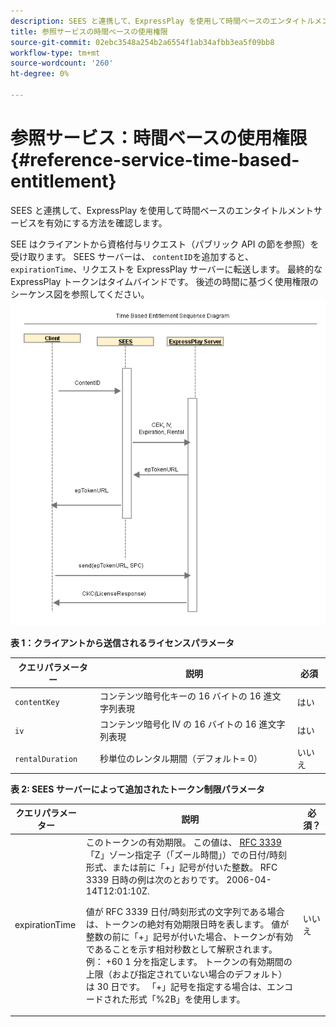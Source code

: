 ```yaml
---
description: SEES と連携して、ExpressPlay を使用して時間ベースのエンタイトルメントサービスを有効にする方法を確認します。
title: 参照サービスの時間ベースの使用権限
source-git-commit: 02ebc3548a254b2a6554f1ab34afbb3ea5f09bb8
workflow-type: tm+mt
source-wordcount: '260'
ht-degree: 0%

---
```


# 参照サービス：時間ベースの使用権限 {#reference-service-time-based-entitlement}

SEES と連携して、ExpressPlay を使用して時間ベースのエンタイトルメントサービスを有効にする方法を確認します。

SEE はクライアントから資格付与リクエスト（パブリック API の節を参照）を受け取ります。 SEES サーバーは、 `contentID`を追加すると、 `expirationTime`、リクエストを ExpressPlay サーバーに転送します。 最終的な ExpressPlay トークンはタイムバインドです。 後述の時間に基づく使用権限のシーケンス図を参照してください。 ![](assets/fees-time-based.png)

**表 1：クライアントから送信されるライセンスパラメータ**

| クエリパラメーター | 説明 | 必須 |
|---|---|---|
| `contentKey` | コンテンツ暗号化キーの 16 バイトの 16 進文字列表現 | はい |
| `iv` | コンテンツ暗号化 IV の 16 バイトの 16 進文字列表現 | はい |
| `rentalDuration` | 秒単位のレンタル期間（デフォルト= 0） | いいえ |

**表 2: SEES サーバーによって追加されたトークン制限パラメータ**

<table id="table_E979FAD7A61A4832A46667301939FAEB">  
 <thead> 
  <tr> 
   <th class="entry"> クエリパラメーター </th> 
   <th class="entry"> 説明 </th> 
   <th class="entry"> 必須？ </th> 
  </tr> 
 </thead>
 <tbody> 
  <tr> 
   <td><span class="codeph"> expirationTime</span> </td> 
   <td>このトークンの有効期限。 この値は、 <a href="https://www.ietf.org/rfc/rfc3339.txt" format="html" type="external"> RFC 3339</a> 「Z」ゾーン指定子（「ズール時間」）での日付/時刻形式、または前に「+」記号が付いた整数。 RFC 3339 日時の例は次のとおりです。 <span class="codeph"> 2006-04-14T12:01:10Z</span>. <p>値が RFC 3339 日付/時刻形式の文字列である場合は、トークンの絶対有効期限日時を表します。 値が整数の前に「+」記号が付いた場合、トークンが有効であることを示す相対秒数として解釈されます。 例： <span class="codeph"> +60</span> 1 分を指定します。 トークンの有効期間の上限（および指定されていない場合のデフォルト）は 30 日です。 「+」記号を指定する場合は、エンコードされた形式「%2B」を使用します。 </p> </td> 
   <td> いいえ </td> 
  </tr> 
 </tbody> 
</table>
